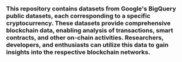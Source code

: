 

### This repository contains datasets from Google's BigQuery public datasets, each corresponding to a specific cryptocurrency. These datasets provide comprehensive blockchain data, enabling analysis of transactions, smart contracts, and other on-chain activities. Researchers, developers, and enthusiasts can utilize this data to gain insights into the respective blockchain networks.
